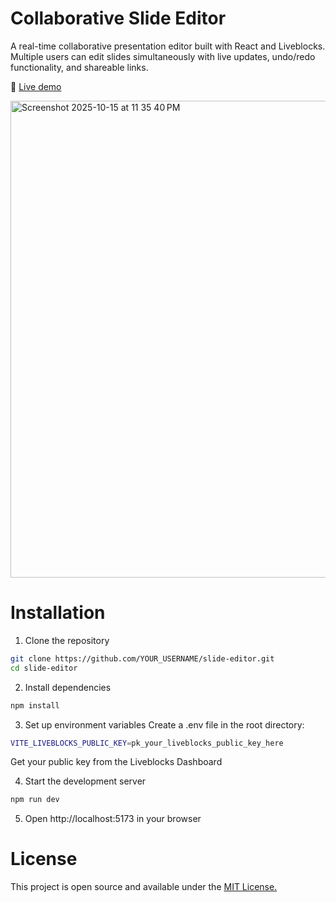 # Collaborative Slide Editor

A real-time collaborative presentation editor built with React and Liveblocks. Multiple users can edit slides simultaneously with live updates, undo/redo functionality, and shareable links.

🔗 [Live demo](https://slide-collab.vercel.app/)

<img width="1695" height="763" alt="Screenshot 2025-10-15 at 11 35 40 PM" src="https://github.com/user-attachments/assets/f8aa4f5c-429e-4fe2-ba01-79befd78c200" />

# Installation

1. Clone the repository

```bash  
git clone https://github.com/YOUR_USERNAME/slide-editor.git
cd slide-editor
```

2. Install dependencies

```bash
npm install
```

3. Set up environment variables
Create a .env file in the root directory:

```bash
VITE_LIVEBLOCKS_PUBLIC_KEY=pk_your_liveblocks_public_key_here
```
Get your public key from the Liveblocks Dashboard

4. Start the development server

```bash
npm run dev
```

5. Open http://localhost:5173 in your browser

# License

This project is open source and available under the <a href="https://mit-license.org/" target="_blank">MIT License.</a>
